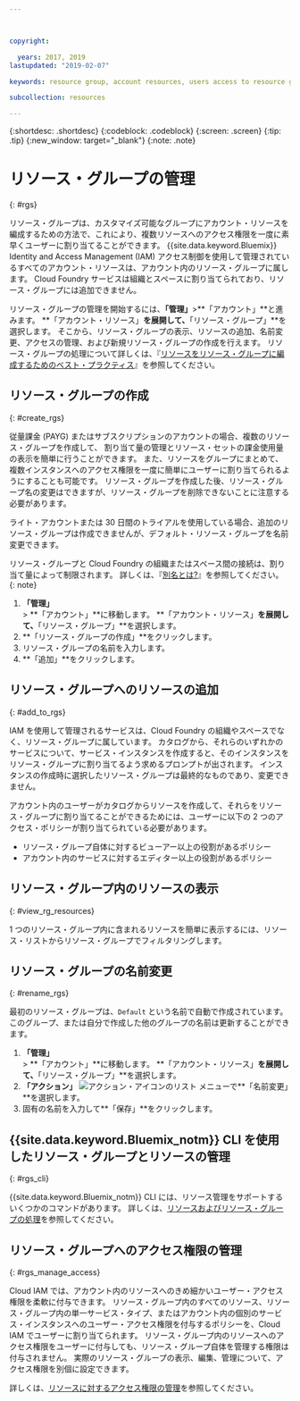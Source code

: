 ```yaml
---



copyright:

  years: 2017, 2019
lastupdated: "2019-02-07"

keywords: resource group, account resources, users access to resource groups, create resource group

subcollection: resources

---
```


{:shortdesc: .shortdesc}
{:codeblock: .codeblock}
{:screen: .screen}
{:tip: .tip}
{:new_window: target="_blank"}
{:note: .note}

# リソース・グループの管理
{: #rgs}

リソース・グループは、カスタマイズ可能なグループにアカウント・リソースを編成するための方法で、これにより、複数リソースへのアクセス権限を一度に素早くユーザーに割り当てることができます。 {{site.data.keyword.Bluemix}} Identity and Access Management (IAM) アクセス制御を使用して管理されているすべてのアカウント・リソースは、アカウント内のリソース・グループに属します。 Cloud Foundry サービスは組織とスペースに割り当てられており、リソース・グループには追加できません。

リソース・グループの管理を開始するには、**「管理」**&gt;**「アカウント」**と進みます。 **「アカウント・リソース」**を展開して、**「リソース・グループ」**を選択します。 そこから、リソース・グループの表示、リソースの追加、名前変更、アクセスの管理、および新規リソース・グループの作成を行えます。 リソース・グループの処理について詳しくは、『[リソースをリソース・グループに編成するためのベスト・プラクティス](/docs/resources?topic=resources-bp_resourcegroups)』を参照してください。


## リソース・グループの作成
{: #create_rgs}

従量課金 (PAYG) またはサブスクリプションのアカウントの場合、複数のリソース・グループを作成して、 割り当て量の管理とリソース・セットの課金使用量の表示を簡単に行うことができます。 また、リソースをグループにまとめて、複数インスタンスへのアクセス権限を一度に簡単にユーザーに割り当てられるようにすることも可能です。 リソース・グループを作成した後、リソース・グループ名の変更はできますが、リソース・グループを削除できないことに注意する必要があります。

ライト・アカウントまたは 30 日間のトライアルを使用している場合、追加のリソース・グループは作成できませんが、デフォルト・リソース・グループを名前変更できます。

リソース・グループと Cloud Foundry の組織またはスペース間の接続は、割り当て量によって制限されます。 詳しくは、『[別名とは?](/docs/resources?topic=resources-connect_app#what_is_alias)』を参照してください。
{: note}

1. **「管理」** &gt; **「アカウント」**に移動します。 **「アカウント・リソース」**を展開して、**「リソース・グループ」**を選択します。
2. **「リソース・グループの作成」**をクリックします。
3. リソース・グループの名前を入力します。
4. **「追加」**をクリックします。

## リソース・グループへのリソースの追加
{: #add_to_rgs}

IAM を使用して管理されるサービスは、Cloud Foundry の組織やスペースでなく、リソース・グループに属しています。 カタログから、それらのいずれかのサービスについて、サービス・インスタンスを作成すると、そのインスタンスをリソース・グループに割り当てるよう求めるプロンプトが出されます。 インスタンスの作成時に選択したリソース・グループは最終的なものであり、変更できません。

アカウント内のユーザーがカタログからリソースを作成して、それらをリソース・グループに割り当てることができるためには、ユーザーに以下の 2 つのアクセス・ポリシーが割り当てられている必要があります。

* リソース・グループ自体に対するビューアー以上の役割があるポリシー
* アカウント内のサービスに対するエディター以上の役割があるポリシー

## リソース・グループ内のリソースの表示
{: #view_rg_resources}

1 つのリソース・グループ内に含まれるリソースを簡単に表示するには、リソース・リストからリソース・グループでフィルタリングします。

## リソース・グループの名前変更
{: #rename_rgs}

最初のリソース・グループは、`Default` という名前で自動で作成されています。 このグループ、または自分で作成した他のグループの名前は更新することができます。

1. **「管理」** &gt; **「アカウント」**に移動します。 **「アカウント・リソース」**を展開して、**「リソース・グループ」**を選択します。
2. **「アクション」** ![アクション・アイコンのリスト](../icons/action-menu-icon.svg) メニューで**「名前変更」**を選択します。
3. 固有の名前を入力して**「保存」**をクリックします。

## {{site.data.keyword.Bluemix_notm}} CLI を使用したリソース・グループとリソースの管理
{: #rgs_cli}

{{site.data.keyword.Bluemix_notm}} CLI には、リソース管理をサポートするいくつかのコマンドがあります。 詳しくは、[リソースおよびリソース・グループの処理](/docs/cli/reference/ibmcloud?topic=cloud-cli-ibmcloud_commands_resource#ibmcloud_commands_resource)を参照してください。

## リソース・グループへのアクセス権限の管理
{: #rgs_manage_access}

Cloud IAM では、アカウント内のリソースへのきめ細かいユーザー・アクセス権限を柔軟に付与できます。 リソース・グループ内のすべてのリソース、リソース・グループ内の単一サービス・タイプ、またはアカウント内の個別のサービス・インスタンスへのユーザー・アクセス権限を付与するポリシーを、Cloud IAM でユーザーに割り当てられます。 リソース・グループ内のリソースへのアクセス権限をユーザーに付与しても、リソース・グループ自体を管理する権限は付与されません。 実際のリソース・グループの表示、編集、管理について、アクセス権限を別個に設定できます。

詳しくは、[リソースに対するアクセス権限の管理](/docs/iam?topic=iam-iammanidaccser)を参照してください。

